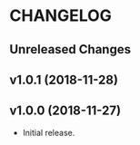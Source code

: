 # CHANGELOG

Unreleased Changes
------------------

v1.0.1 (2018-11-28)
--------------------

v1.0.0 (2018-11-27)
--------------------

* Initial release.
